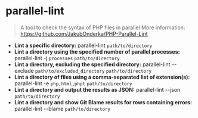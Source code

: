 # parallel-lint
> A tool to check the syntax of PHP files in parallel
> More information: <https://github.com/JakubOnderka/PHP-Parallel-Lint>
- **Lint a specific directory:**
parallel-lint `path/to/directory`
- **Lint a directory using the specified number of parallel processes:**
parallel-lint -j `processes` `path/to/directory`
- **Lint a directory, excluding the specified directory:**
parallel-lint --exclude `path/to/excluded_directory` `path/to/directory`
- **Lint a directory of files using a comma-separated list of extension(s):**
parallel-lint -e `php,html,phpt` `path/to/directory`
- **Lint a directory and output the results as JSON:**
parallel-lint --json `path/to/directory`
- **Lint a directory and show Git Blame results for rows containing errors:**
parallel-lint --blame `path/to/directory`
